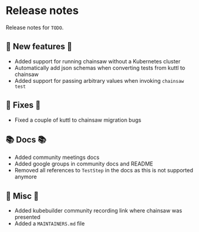 # Release notes

Release notes for `TODO`.

<!--
## ‼️ Breaking changes ‼️

## ✨ UI changes ✨

## ⭐ Examples ⭐

## ⛵ Tutorials ⛵
-->

## 💫 New features 💫

- Added support for running chainsaw without a Kubernetes cluster
- Automatically add json schemas when converting tests from kuttl to chainsaw
- Added support for passing arbitrary values when invoking `chainsaw test`

## 🔧 Fixes 🔧

- Fixed a couple of kuttl to chainsaw migration bugs

## 📚 Docs 📚

- Added community meetings docs
- Added google groups in community docs and README
- Removed all references to `TestStep` in the docs as this is not supported anymore

## 🎸 Misc 🎸

- Added kubebuilder community recording link where chainsaw was presented
- Added a `MAINTAINERS.md` file
